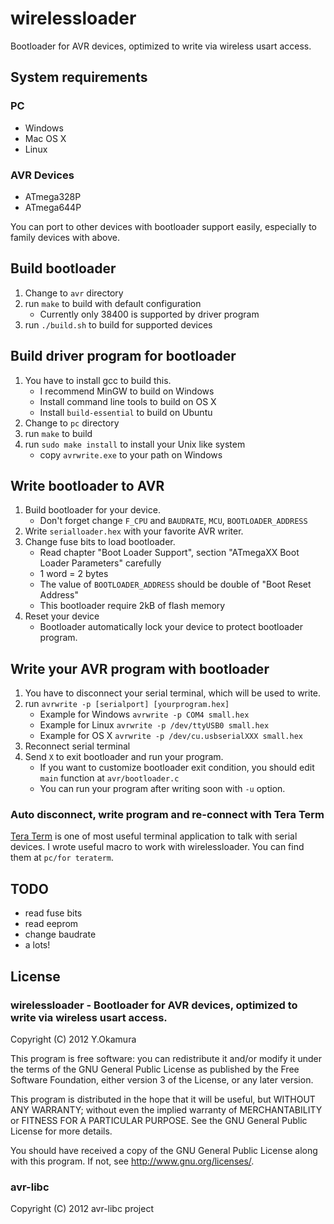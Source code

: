 wirelessloader
==============

Bootloader for AVR devices, optimized to write via wireless usart access.

System requirements
-----------------

### PC

* Windows
* Mac OS X
* Linux

### AVR Devices

* ATmega328P
* ATmega644P

You can port to other devices with bootloader support easily,
especially to family devices with above.

Build bootloader
----------------

1. Change to `avr` directory
2. run `make` to build with default configuration
    * Currently only 38400 is supported by driver program
3. run `./build.sh` to build for supported devices

Build driver program for bootloader
-----------------------------------

1. You have to install gcc to build this.
    * I recommend MinGW to build on Windows
    * Install command line tools to build on OS X
    * Install `build-essential` to build on Ubuntu
2. Change to `pc` directory
3. run `make` to build
4. run `sudo make install` to install your Unix like system
    * copy `avrwrite.exe` to your path on Windows

Write bootloader to AVR
-----------------------

1. Build bootloader for your device.
    * Don't forget change `F_CPU` and `BAUDRATE`, `MCU`, `BOOTLOADER_ADDRESS`
2. Write `serialloader.hex` with your favorite AVR writer.
3. Change fuse bits to load bootloader.
    * Read chapter "Boot Loader Support", section "ATmegaXX Boot Loader Parameters" carefully
    * 1 word = 2 bytes
    * The value of `BOOTLOADER_ADDRESS` should be double of "Boot Reset Address"
    * This bootloader require 2kB of flash memory
4. Reset your device
    * Bootloader automatically lock your device to protect bootloader program.

Write your AVR program with bootloader
--------------------------------------
1. You have to disconnect your serial terminal, which will be used to write.
2. run `avrwrite -p [serialport] [yourprogram.hex]`
    * Example for Windows `avrwrite -p COM4 small.hex`
    * Example for Linux `avrwrite -p /dev/ttyUSB0 small.hex`
    * Example for OS X `avrwrite -p /dev/cu.usbserialXXX small.hex`
3. Reconnect serial terminal
4. Send `X` to exit bootloader and run your program.
    * If you want to customize bootloader exit condition, you should edit `main` function at `avr/bootloader.c`
    * You can run your program after writing soon with `-u` option.

### Auto disconnect, write program and re-connect with Tera Term
[Tera Term](http://sourceforge.jp/projects/ttssh2/) is one of most useful terminal application to talk with serial devices.
I wrote useful macro to work with wirelessloader. You can find them at `pc/for teraterm`.


TODO
----
* read fuse bits
* read eeprom
* change baudrate
* a lots!

License
-------

### wirelessloader - Bootloader for AVR devices, optimized to write via wireless usart access.

Copyright (C) 2012  Y.Okamura

This program is free software: you can redistribute it and/or modify
it under the terms of the GNU General Public License as published by
the Free Software Foundation, either version 3 of the License, or
 any later version.

This program is distributed in the hope that it will be useful,
but WITHOUT ANY WARRANTY; without even the implied warranty of
MERCHANTABILITY or FITNESS FOR A PARTICULAR PURPOSE.  See the
GNU General Public License for more details.

You should have received a copy of the GNU General Public License
along with this program.  If not, see <http://www.gnu.org/licenses/>.

### avr-libc

Copyright (C) 2012 avr-libc project
